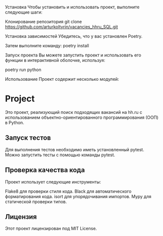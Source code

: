 Установка
Чтобы установить и использовать проект, выполните следующие шаги:

Клонирование репозитория
git clone https://github.com/arturkoltyrin/vacancies_hhru_SQL.git

Установка зависимостей
Убедитесь, что у вас установлен Poetry.

Затем выполните команду: poetry install

Запуск проекта
Вы можете запустить проект и использовать его функции в интерактивной оболочке, используя:

poetry run python

Использование
Проект содержит несколько модулей:

# Project

Это проект, реализующий поиск подходящих вакансий на hh.ru с использованием объектно-ориентированного программирования (ООП) в Python.

## Запуск тестов
Для выполнения тестов необходимо иметь установленный pytest. Можно запустить тесты с помощью команды pytest.

## Проверка качества кода
Проект использует следующие инструменты:

Flake8 для проверки стиля кода.
Black для автоматического форматирования кода.
isort для упорядочивания импортов.
Mypy для статической проверки типов.

## Лицензия
Этот проект лицензирован под MIT License.